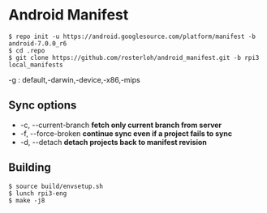 # Android Manifest

```
$ repo init -u https://android.googlesource.com/platform/manifest -b android-7.0.0_r6
$ cd .repo
$ git clone https://github.com/rosterloh/android_manifest.git -b rpi3 local_manifests
```

-g : default,-darwin,-device,-x86,-mips

## Sync options

 * -c, --current-branch **fetch only current branch from server**
 * -f, --force-broken **continue sync even if a project fails to sync**
 * -d, --detach **detach projects back to manifest revision**

## Building

```
$ source build/envsetup.sh
$ lunch rpi3-eng
$ make -j8
```
